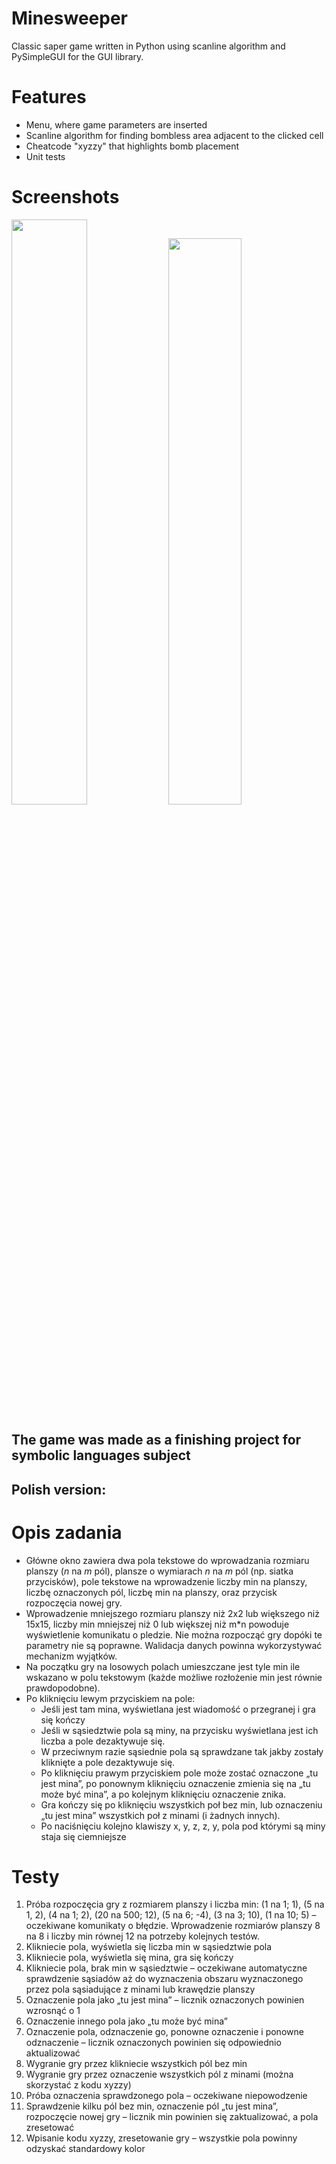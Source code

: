 # Minesweeper
Classic saper game written in Python using scanline algorithm and PySimpleGUI for the GUI library.

# Features

- Menu, where game parameters are inserted
- Scanline algorithm for finding bombless area adjacent to the clicked cell
- Cheatcode "xyzzy" that highlights bomb placement
- Unit tests

# Screenshots

<img src="https://user-images.githubusercontent.com/70522994/163100362-7a24f25c-662b-488c-b52d-efcf3e97e0d6.png" width="49%"></img> 
<img src="https://user-images.githubusercontent.com/70522994/163100368-48c540f8-e05e-43d8-87f6-8f65844323ee.png" width="48.2%"></img> 


## The game was made as a finishing project for symbolic languages subject
## Polish version:


# Opis zadania
- Główne okno zawiera dwa pola tekstowe do wprowadzania rozmiaru planszy (*n* na *m* pól), plansze o wymiarach *n* na *m* pól (np. siatka przycisków), pole tekstowe na wprowadzenie liczby min na planszy, liczbę oznaczonych pól, liczbę min na planszy, oraz przycisk rozpoczęcia nowej gry.
- Wprowadzenie mniejszego rozmiaru planszy niż 2x2 lub większego niż 15x15, liczby min mniejszej niż 0 lub większej niż m\*n powoduje wyświetlenie komunikatu o pledzie. Nie można rozpocząć gry dopóki te parametry nie są poprawne. Walidacja danych powinna wykorzystywać mechanizm wyjątków.
- Na początku gry na losowych polach umieszczane jest tyle min ile wskazano w polu tekstowym (każde możliwe rozłożenie min jest równie prawdopodobne).
- Po kliknięciu lewym przyciskiem na pole:
  - Jeśli jest tam mina, wyświetlana jest wiadomość o przegranej i gra się kończy
  - Jeśli w sąsiedztwie pola są miny, na przycisku wyświetlana jest ich liczba a pole dezaktywuje się.
  - W przeciwnym razie sąsiednie pola są sprawdzane tak jakby zostały kliknięte a pole dezaktywuje się.
  - Po kliknięciu prawym przyciskiem pole może zostać oznaczone „tu jest mina”, po ponownym kliknięciu oznaczenie zmienia się na „tu może być mina”, a po kolejnym kliknięciu oznaczenie znika.
  - Gra kończy się po kliknięciu wszystkich poł bez min, lub oznaczeniu „tu jest mina” wszystkich poł z minami (i żadnych innych).
  - Po naciśnięciu kolejno klawiszy x, y, z, z, y, pola pod którymi są miny staja się ciemniejsze

# Testy
1. Próba rozpoczęcia gry z rozmiarem planszy i liczba min: (1 na 1; 1), (5 na 1, 2), (4 na 1; 2), (20 na 500; 12), (5 na 6; -4), (3 na 3; 10), (1 na 10; 5) – oczekiwane komunikaty o błędzie. Wprowadzenie rozmiarów planszy 8 na 8 i liczby min równej 12 na potrzeby kolejnych testów.
1. Klikniecie pola, wyświetla się liczba min w sąsiedztwie pola
1. Klikniecie pola, wyświetla się mina, gra się kończy
1. Klikniecie pola, brak min w sąsiedztwie – oczekiwane automatyczne sprawdzenie sąsiadów aż do wyznaczenia obszaru wyznaczonego przez pola sąsiadujące z minami lub krawędzie planszy
1. Oznaczenie pola jako „tu jest mina” – licznik oznaczonych powinien wzrosnąć o 1
1. Oznaczenie innego pola jako „tu może być mina”
1. Oznaczenie pola, odznaczenie go, ponowne oznaczenie i ponowne odznaczenie – licznik oznaczonych powinien się odpowiednio aktualizować
1. Wygranie gry przez klikniecie wszystkich pól bez min
1. Wygranie gry przez oznaczenie wszystkich pól z minami (można skorzystać z kodu xyzzy)
1. Próba oznaczenia sprawdzonego pola – oczekiwane niepowodzenie
1. Sprawdzenie kilku pól bez min, oznaczenie pól „tu jest mina”, rozpoczęcie nowej gry – licznik min powinien się zaktualizować, a pola zresetować
1. Wpisanie kodu xyzzy, zresetowanie gry – wszystkie pola powinny odzyskać standardowy kolor

